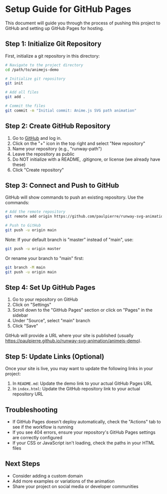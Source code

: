 # Setup Guide for GitHub Pages

This document will guide you through the process of pushing this project to GitHub and setting up GitHub Pages for hosting.

## Step 1: Initialize Git Repository

First, initialize a git repository in this directory:

```bash
# Navigate to the project directory
cd /path/to/animejs-demo

# Initialize git repository
git init

# Add all files
git add .

# Commit the files
git commit -m "Initial commit: Anime.js SVG path animation"
```

## Step 2: Create GitHub Repository

1. Go to [GitHub](https://github.com) and log in.
2. Click on the "+" icon in the top right and select "New repository"
3. Name your repository (e.g., "runway-path")
4. Leave the repository as public
5. Do NOT initialize with a README, .gitignore, or license (we already have these)
6. Click "Create repository"

## Step 3: Connect and Push to GitHub

GitHub will show commands to push an existing repository. Use the commands:

```bash
# Add the remote repository
git remote add origin https://github.com/paulpierre/runway-svg-animation

# Push to GitHub
git push -u origin main
```

Note: If your default branch is "master" instead of "main", use:

```bash
git push -u origin master
```

Or rename your branch to "main" first:

```bash
git branch -M main
git push -u origin main
```

## Step 4: Set Up GitHub Pages

1. Go to your repository on GitHub
2. Click on "Settings"
3. Scroll down to the "GitHub Pages" section or click on "Pages" in the sidebar
4. Under "Source", select "main" branch
5. Click "Save"

GitHub will provide a URL where your site is published (usually https://paulpierre.github.io/runway-svg-animation/animejs-demo).

## Step 5: Update Links (Optional)

Once your site is live, you may want to update the following links in your project:

1. In `README.md`: Update the demo link to your actual GitHub Pages URL
2. In `index.html`: Update the GitHub repository link to your actual repository URL

## Troubleshooting

- If GitHub Pages doesn't deploy automatically, check the "Actions" tab to see if the workflow is running
- If you see 404 errors, ensure your repository's GitHub Pages settings are correctly configured
- If your CSS or JavaScript isn't loading, check the paths in your HTML files

## Next Steps

- Consider adding a custom domain
- Add more examples or variations of the animation
- Share your project on social media or developer communities